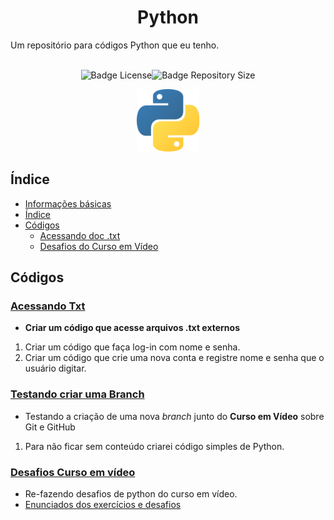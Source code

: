 <h1 align="center"> Python </h1>
 Um repositório para códigos Python que eu tenho.
 </br></br>
 <p align="center"><img src="https://img.shields.io/github/license/shimiguel/Python?style=for-the-badge" alt="Badge License"><img src="https://img.shields.io/github/languages/code-size/shimiguel/python?style=for-the-badge" alt="Badge Repository Size"></p>
 <p align="center"><img width="100px" src="./img/pythonicon.png" alt="ícone Python"/></p>

## Índice
 * [Informações básicas](#Python)
 * [Índice](#Índice)
 * [Códigos](#Códigos)
    * [Acessando doc .txt](#Acessando-Txt)
    * [Desafios do Curso em Vídeo](#Desafios-Curso-em-vídeo)

## Códigos
 ### [Acessando Txt](acessandoTxt)
  * **Criar um código que acesse arquivos .txt externos**
  1. Criar um código que faça log-in com nome e senha.
  1. Criar um código que crie uma nova conta e registre nome e senha que o usuário digitar.

 ### [Testando criar uma Branch](testBranch)
  * Testando a criação de uma nova _branch_ junto do **Curso em Vídeo** sobre Git e GitHub
  1. Para não ficar sem conteúdo criarei código simples de Python.
 
 ### [Desafios Curso em vídeo](desafiosCV)
 * Re-fazendo desafios de python do curso em vídeo.
 * [Enunciados dos exercícios e desafios](./desafiosCV/enuciados.md)

